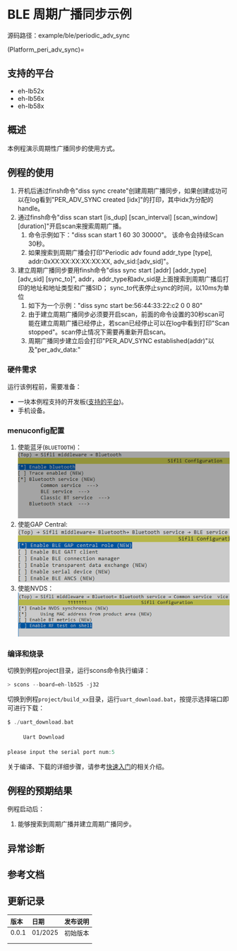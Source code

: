 # BLE 周期广播同步示例

源码路径：example/ble/periodic_adv_sync

(Platform_peri_adv_sync)=
## 支持的平台
<!-- 支持哪些板子和芯片平台 -->
+ eh-lb52x
+ eh-lb56x
+ eh-lb58x

## 概述
<!-- 例程简介 -->
本例程演示周期性广播同步的使用方式。


## 例程的使用
<!-- 说明如何使用例程，比如连接哪些硬件管脚观察波形，编译和烧写可以引用相关文档。
对于rt_device的例程，还需要把本例程用到的配置开关列出来，比如PWM例程用到了PWM1，需要在onchip菜单里使能PWM1 -->
1. 开机后通过finsh命令"diss sync create"创建周期广播同步，如果创建成功可以在log看到"PER_ADV_SYNC created [idx]"的打印，其中idx为分配的handle。
2. 通过finsh命令"diss scan start [is_dup] [scan_interval] [scan_window] [duration]"开启scan来搜索周期广播。
    1) 命令示例如下："diss scan start 1 60 30 30000"。 该命令会持续Scan 30秒。
    2) 如果搜索到周期广播会打印"Periodic adv found addr_type [type], addr:0xXX:XX:XX:XX:XX:XX, adv_sid:[adv_sid]"。
3. 建立周期广播同步要用finsh命令"diss sync start [addr] [addr_type] [adv_sid] [sync_to]", addr，addr_type和adv_sid是上面搜索到周期广播后打印的地址和地址类型和广播SID；
   sync_to代表停止sync的时间，以10ms为单位
    1) 如下为一个示例："diss sync start be:56:44:33:22:c2 0 0 80"
    2) 由于建立周期广播同步必须要开启scan，前面的命令设置的30秒scan可能在建立周期广播已经停止，若scan已经停止可以在log中看到打印"Scan stopped"。scan停止情况下需要再重新开启scan。
    3) 周期广播同步建立后会打印"PER_ADV_SYNC established(addr)"以及"per_adv_data:"



### 硬件需求
运行该例程前，需要准备：
+ 一块本例程支持的开发板([支持的平台](#Platform_peri_adv_sync))。
+ 手机设备。

### menuconfig配置
1. 使能蓝牙(`BLUETOOTH`)：\
![BLUETOOTH](./assets/bluetooth.png)
2. 使能GAP Central: \
![GAP_CENTRAL](./assets/gap_central.png)
3. 使能NVDS：\
![NVDS](./assets/bt_nvds.png)


### 编译和烧录
切换到例程project目录，运行scons命令执行编译：
```c
> scons --board=eh-lb525 -j32
```
切换到例程`project/build_xx`目录，运行`uart_download.bat`，按提示选择端口即可进行下载：
```c
$ ./uart_download.bat

     Uart Download

please input the serial port num:5
```
关于编译、下载的详细步骤，请参考[快速入门](/quickstart/get-started-gcc.md)的相关介绍。

## 例程的预期结果
<!-- 说明例程运行结果，比如哪几个灯会亮，会打印哪些log，以便用户判断例程是否正常运行，运行结果可以结合代码分步骤说明 -->
例程启动后：
1. 能够搜索到周期广播并建立周期广播同步。


## 异常诊断


## 参考文档
<!-- 对于rt_device的示例，rt-thread官网文档提供的较详细说明，可以在这里添加网页链接，例如，参考RT-Thread的[RTC文档](https://www.rt-thread.org/document/site/#/rt-thread-version/rt-thread-standard/programming-manual/device/rtc/rtc) -->

## 更新记录
|版本 |日期   |发布说明 |
|:---|:---|:---|
|0.0.1 |01/2025 |初始版本 |
| | | |
| | | |
